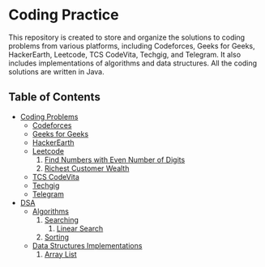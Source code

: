 # Coding Practice

This repository is created to store and organize the solutions to coding problems from various platforms, including Codeforces, Geeks for Geeks, HackerEarth, Leetcode, TCS CodeVita, Techgig, and Telegram. It also includes implementations of algorithms and data structures. All the coding solutions are written in Java.

## Table of Contents

- [Coding Problems](/codingproblems/)
  - [Codeforces](/codingproblems/codeforces/)
  - [Geeks for Geeks](/codingproblems/GFG/)
  - [HackerEarth](/codingproblems/HackerEarth/)
  - [Leetcode](/codingproblems/leetcode/)
    1. [Find Numbers with Even Number of Digits](/codingproblems/leetcode/Problem1295.java)
    2. [Richest Customer Wealth](/codingproblems/leetcode/Problem1672.java)
  - [TCS CodeVita](/codingproblems/TCSCodeVita/)
  - [Techgig](/codingproblems/techgig/)
  - [Telegram](/codingproblems/telegram/)
- [DSA](/dsa)
  - [Algorithms](/dsa/algorithms)
    1. [Searching](/dsa/algorithms/searching)
        1. [Linear Search](/dsa/algorithms/searching/LinearSearch.java)
    2. [Sorting](/dsa/algorithms/sorting)
  - [Data Structures Implementations](/dsa/datastructures)
      1. [Array List](/dsa/datastructures/ArrayList.java)

<!-- 
System Design
    Introduction to System Design
    Scalability
    Load Balancing
    Caching
    Database Sharding 

CI/CD
    Introduction to CI/CD
    Jenkins
    Docker
    Kubernetes
    AWS
    GCP
    Azure
-->